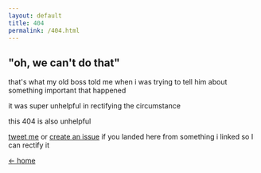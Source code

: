 ```yaml
---
layout: default
title: 404
permalink: /404.html
---
```

## "oh, we can't do that"
that's what my old boss told me when i was trying to tell him about something important that happened

it was super unhelpful in rectifying the circumstance

this 404 is also unhelpful

[tweet me](https://twitter.com/thejanelively) or [create an issue](https://github.com/izzylively/izzylively.github.io/issues/new) if you landed here from something i linked so I can rectify it

[&larr; home](/)

